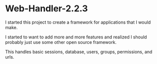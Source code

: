 Web-Handler-2.2.3
===============
I started this project to create a framework for applications that I would make.

I started to want to add more and more features and realized I should probably just use some other open source framework.

This handles basic sessions, database, users, groups, permissions, and urls.